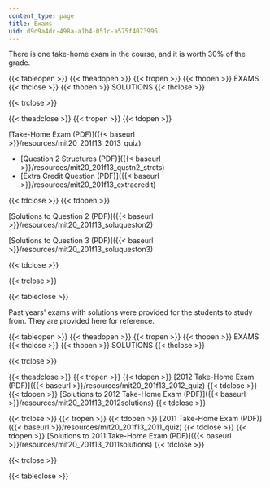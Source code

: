 ```yaml
---
content_type: page
title: Exams
uid: d9d9a4dc-498a-a1b4-051c-a575f4073996
---
```


There is one take-home exam in the course, and it is worth 30% of the grade.

{{< tableopen >}}
{{< theadopen >}}
{{< tropen >}}
{{< thopen >}}
EXAMS
{{< thclose >}}
{{< thopen >}}
SOLUTIONS
{{< thclose >}}

{{< trclose >}}

{{< theadclose >}}
{{< tropen >}}
{{< tdopen >}}


[Take-Home Exam (PDF)]({{< baseurl >}}/resources/mit20_201f13_2013_quiz)

*   [Question 2 Structures (PDF)]({{< baseurl >}}/resources/mit20_201f13_qustn2_strcts)
*   [Extra Credit Question (PDF)]({{< baseurl >}}/resources/mit20_201f13_extracredit)


{{< tdclose >}}
{{< tdopen >}}


[Solutions to Question 2 (PDF)]({{< baseurl >}}/resources/mit20_201f13_soluqueston2)

[Solutions to Question 3 (PDF)]({{< baseurl >}}/resources/mit20_201f13_soluqueston3)


{{< tdclose >}}

{{< trclose >}}

{{< tableclose >}}

Past years' exams with solutions were provided for the students to study from. They are provided here for reference.

{{< tableopen >}}
{{< theadopen >}}
{{< tropen >}}
{{< thopen >}}
EXAMS
{{< thclose >}}
{{< thopen >}}
SOLUTIONS
{{< thclose >}}

{{< trclose >}}

{{< theadclose >}}
{{< tropen >}}
{{< tdopen >}}
[2012 Take-Home Exam (PDF)]({{< baseurl >}}/resources/mit20_201f13_2012_quiz)
{{< tdclose >}}
{{< tdopen >}}
[Solutions to 2012 Take-Home Exam (PDF)]({{< baseurl >}}/resources/mit20_201f13_2012solutions)
{{< tdclose >}}

{{< trclose >}}
{{< tropen >}}
{{< tdopen >}}
[2011 Take-Home Exam (PDF)]({{< baseurl >}}/resources/mit20_201f13_2011_quiz)
{{< tdclose >}}
{{< tdopen >}}
[Solutions to 2011 Take-Home Exam (PDF)]({{< baseurl >}}/resources/mit20_201f13_2011solutions)
{{< tdclose >}}

{{< trclose >}}

{{< tableclose >}}